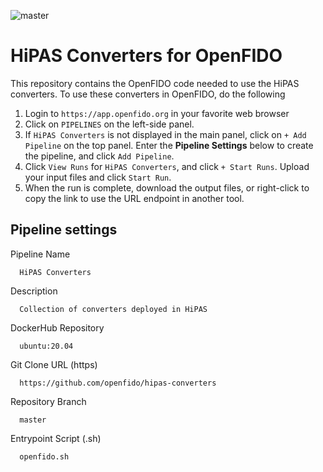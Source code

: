 ![master](https://github.com/openfido/hipas-converters/workflows/master/badge.svg)

# HiPAS Converters for OpenFIDO

This repository contains the OpenFIDO code needed to use the HiPAS converters.  To use these converters in OpenFIDO, do the following

1. Login to `https://app.openfido.org` in your favorite web browser
2. Click on `PIPELINES` on the left-side panel.
3. If `HiPAS Converters` is not displayed in the main panel, click on `+ Add Pipeline` on the top panel. Enter the **Pipeline Settings** below to create the pipeline, and click `Add Pipeline`.
4. Click `View Runs` for `HiPAS Converters`, and click `+ Start Runs`.  Upload your input files and click `Start Run`.  
5. When the run is complete, download the output files, or right-click to copy the link to use the URL endpoint in another tool.

## Pipeline settings

Pipeline Name

~~~
  HiPAS Converters
~~~

Description

~~~
  Collection of converters deployed in HiPAS
~~~

DockerHub Repository

~~~
  ubuntu:20.04
~~~

Git Clone URL (https)

~~~
  https://github.com/openfido/hipas-converters
~~~

Repository Branch

~~~
  master
~~~

Entrypoint Script (.sh)

~~~
  openfido.sh
~~~
